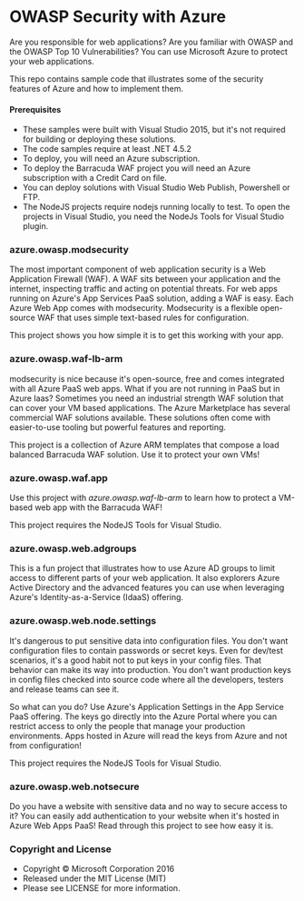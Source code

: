 ﻿# OWASP Security with Azure

Are you responsible for web applications? 
Are you familiar with OWASP and the OWASP Top 10 Vulnerabilities?
You can use Microsoft Azure to protect your web applications.

This repo contains sample code that illustrates some of the security
features of Azure and how to implement them. 

#### Prerequisites

* These samples were built with Visual Studio 2015, but it's not required for building or deploying these solutions.
* The code samples require at least .NET 4.5.2
* To deploy, you will need an Azure subscription.
* To deploy the Barracuda WAF project you will need an Azure subscription with a Credit Card on file.
* You can deploy solutions with Visual Studio Web Publish, Powershell or FTP.
* The NodeJS projects require nodejs running locally to test. To open the projects in Visual Studio, you need the NodeJs Tools for Visual Studio plugin.


### azure.owasp.modsecurity

The most important component of web application security is a Web Application Firewall (WAF).
A WAF sits between your application and the internet, inspecting traffic and acting on
potential threats. For web apps running on Azure's App Services PaaS solution, adding a WAF is easy.
Each Azure Web App comes with modsecurity. Modsecurity is a flexible open-source WAF that uses simple text-based rules for configuration.

This project shows you
how simple it is to get this working with your app.

### azure.owasp.waf-lb-arm

modsecurity is nice because it's open-source, free and comes integrated with all Azure PaaS web apps. What if you are not running in PaaS but in Azure Iaas?
Sometimes you need an industrial strength WAF solution that can cover your VM based applications. The Azure Marketplace
has several commercial WAF solutions available. These solutions often come with easier-to-use tooling but powerful features and reporting.

This project is a collection of Azure ARM templates that compose a load balanced Barracuda WAF solution. Use it to protect your own VMs!

### azure.owasp.waf.app

Use this project with *azure.owasp.waf-lb-arm* to learn how to protect a VM-based web app with the Barracuda WAF!

This project requires the NodeJS Tools for Visual Studio.

### azure.owasp.web.adgroups

This is a fun project that illustrates how to use Azure AD groups to limit access to different parts of your web application.
It also explorers Azure Active Directory and the advanced features you can use when leveraging Azure's Identity-as-a-Service (IdaaS) offering.

### azure.owasp.web.node.settings

It's dangerous to put sensitive data into configuration files. You don't want configuration files to contain passwords or secret keys.
Even for dev/test scenarios, it's a good habit not to put keys in your config files. That behavior can make its way into production. 
You don't want production keys in config files checked into source code where all the developers, testers and release teams can see it.

So what can you do? 
Use Azure's Application Settings in the App Service PaaS offering. 
The keys go directly into the Azure Portal where you can restrict access to only the people that manage your production environments. Apps hosted in Azure will read the keys from Azure and not from configuration!

This project requires the NodeJS Tools for Visual Studio.

### azure.owasp.web.notsecure

Do you have a website with sensitive data and no way to secure access to it? You can easily add authentication to your website when it's hosted in Azure Web Apps PaaS! Read through this project to see how easy it is.

### Copyright and License
- Copyright &copy; Microsoft Corporation 2016
- Released under the MIT License (MIT)
- Please see LICENSE for more information.
